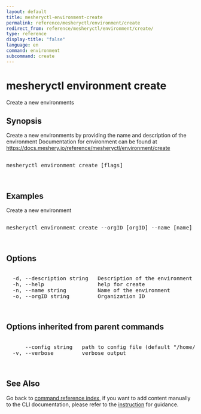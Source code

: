 ```yaml
---
layout: default
title: mesheryctl-environment-create
permalink: reference/mesheryctl/environment/create
redirect_from: reference/mesheryctl/environment/create/
type: reference
display-title: "false"
language: en
command: environment
subcommand: create
---
```


# mesheryctl environment create

Create a new environments

## Synopsis

Create a new environments by providing the name and description of the environment
Documentation for environment can be found at https://docs.meshery.io/reference/mesheryctl/environment/create
<pre class='codeblock-pre'>
<div class='codeblock'>
mesheryctl environment create [flags]

</div>
</pre> 

## Examples

Create a new environment
<pre class='codeblock-pre'>
<div class='codeblock'>
mesheryctl environment create --orgID [orgID] --name [name] --description [description]

</div>
</pre> 

## Options

<pre class='codeblock-pre'>
<div class='codeblock'>
  -d, --description string   Description of the environment
  -h, --help                 help for create
  -n, --name string          Name of the environment
  -o, --orgID string         Organization ID

</div>
</pre>

## Options inherited from parent commands

<pre class='codeblock-pre'>
<div class='codeblock'>
      --config string   path to config file (default "/home/runner/.meshery/config.yaml")
  -v, --verbose         verbose output

</div>
</pre>

## See Also

Go back to [command reference index](/reference/mesheryctl/), if you want to add content manually to the CLI documentation, please refer to the [instruction](/project/contributing/contributing-cli#preserving-manually-added-documentation) for guidance.
